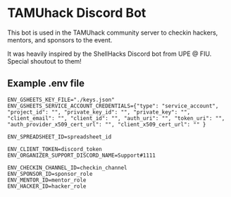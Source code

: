 # TAMUhack Discord Bot
This bot is used in the TAMUhack community server to checkin hackers, mentors, and sponsors to the event.

It was heavily inspired by the ShellHacks Discord bot from UPE @ FIU. Special shoutout to them!

## Example .env file
```
ENV_GSHEETS_KEY_FILE="./keys.json"
ENV_GSHEETS_SERVICE_ACCOUNT_CREDENTIALS={"type": "service_account", "project_id": "", "private_key_id": "", "private_key": "", "client_email": "", "client_id": "", "auth_uri": "", "token_uri": "", "auth_provider_x509_cert_url": "", "client_x509_cert_url": "" }

ENV_SPREADSHEET_ID=spreadsheet_id

ENV_CLIENT_TOKEN=discord_token
ENV_ORGANIZER_SUPPORT_DISCORD_NAME=Support#1111

ENV_CHECKIN_CHANNEL_ID=checkin_channel
ENV_SPONSOR_ID=sponsor_role
ENV_MENTOR_ID=mentor_role
ENV_HACKER_ID=hacker_role

```